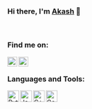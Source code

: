 ### Hi there, I'm  [Akash][website] 👋


<br />

### Find me on:

[<img align="left" alt="aksahdash.me" width="22px" src="https://img.icons8.com/windows/64/ffffff/domain-name.png" />][website]
[<img align="left" alt="akashdash458 | LinkedIn" width="22px" src="https://img.icons8.com/ios-filled/50/ffffff/linkedin.png" />][linkedin]


<br />

### Languages and Tools:

[<img align="left" alt="Python 3" width="26px" src="https://img.icons8.com/color/144/000000/python--v2.png"/>][website]
[<img align="left" alt="Java" width="26px" src="https://img.icons8.com/color/144/000000/java-coffee-cup-logo--v1.png" />][website]
[<img align="left" alt="C++" width="26px" src="https://img.icons8.com/color/240/000000/c-plus-plus-logo.png" />][website]
[<img align="left" alt="Go" width="26px" src="https://img.icons8.com/color/144/000000/golang.png" />][website]


<br />
<br />


[website]: http://aksahdash.me
[linkedin]: https://www.linkedin.com/in/akashdash458/
[leetcode]: https://leetcode.com/akashdash458/

<!-- 

<img src="https://img.icons8.com/windows/64/ffffff/domain-name.png"/>
 -->